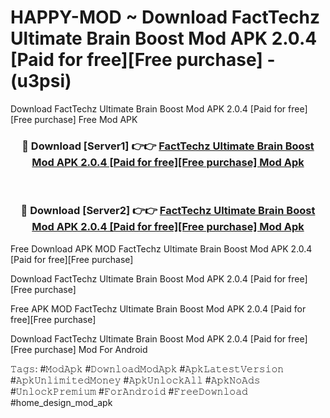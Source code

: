 # HAPPY-MOD ~ Download FactTechz Ultimate Brain Boost Mod APK 2.0.4 [Paid for free][Free purchase] - (u3psi)
Download FactTechz Ultimate Brain Boost Mod APK 2.0.4 [Paid for free][Free purchase] Free Mod APK

<div align="center">
<h3>🔴 Download [Server1] 👉👉 <a href="https://apk-comot.site?title=FactTechz_Ultimate_Brain_Boost_Mod_APK_2.0.4_[Paid_for_free][Free_purchase]">FactTechz Ultimate Brain Boost Mod APK 2.0.4 [Paid for free][Free purchase] Mod Apk</a></h3><br>

<h3>🔴 Download [Server2] 👉👉 <a href="https://apk-comot.site?title=FactTechz_Ultimate_Brain_Boost_Mod_APK_2.0.4_[Paid_for_free][Free_purchase]">FactTechz Ultimate Brain Boost Mod APK 2.0.4 [Paid for free][Free purchase] Mod Apk</a></h3>
</div>


Free Download APK MOD FactTechz Ultimate Brain Boost Mod APK 2.0.4 [Paid for free][Free purchase]

Download FactTechz Ultimate Brain Boost Mod APK 2.0.4 [Paid for free][Free purchase] 

Free APK MOD FactTechz Ultimate Brain Boost Mod APK 2.0.4 [Paid for free][Free purchase] 

Download FactTechz Ultimate Brain Boost Mod APK 2.0.4 [Paid for free][Free purchase] Mod For Android

𝚃𝚊𝚐𝚜: #𝙼𝚘𝚍𝙰𝚙𝚔 #𝙳𝚘𝚠𝚗𝚕𝚘𝚊𝚍𝙼𝚘𝚍𝙰𝚙𝚔 #𝙰𝚙𝚔𝙻𝚊𝚝𝚎𝚜𝚝𝚅𝚎𝚛𝚜𝚒𝚘𝚗 #𝙰𝚙𝚔𝚄𝚗𝚕𝚒𝚖𝚒𝚝𝚎𝚍𝙼𝚘𝚗𝚎𝚢 #𝙰𝚙𝚔𝚄𝚗𝚕𝚘𝚌𝚔𝙰𝚕𝚕 #𝙰𝚙𝚔𝙽𝚘𝙰𝚍𝚜 #𝚄𝚗𝚕𝚘𝚌𝚔𝙿𝚛𝚎𝚖𝚒𝚞𝚖 #𝙵𝚘𝚛𝙰𝚗𝚍𝚛𝚘𝚒𝚍 #𝙵𝚛𝚎𝚎𝙳𝚘𝚠𝚗𝚕𝚘𝚊𝚍 #home_design_mod_apk